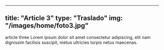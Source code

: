  ---

title: "Article 3"
type: "Traslado"
img: "/images/home/foto3.jpg"
---
article three Lorem ipsum dolor sit amet consectetur adipiscing, elit nam dignissim facilisis suscipit, metus ultricies turpis netus maecenas. 